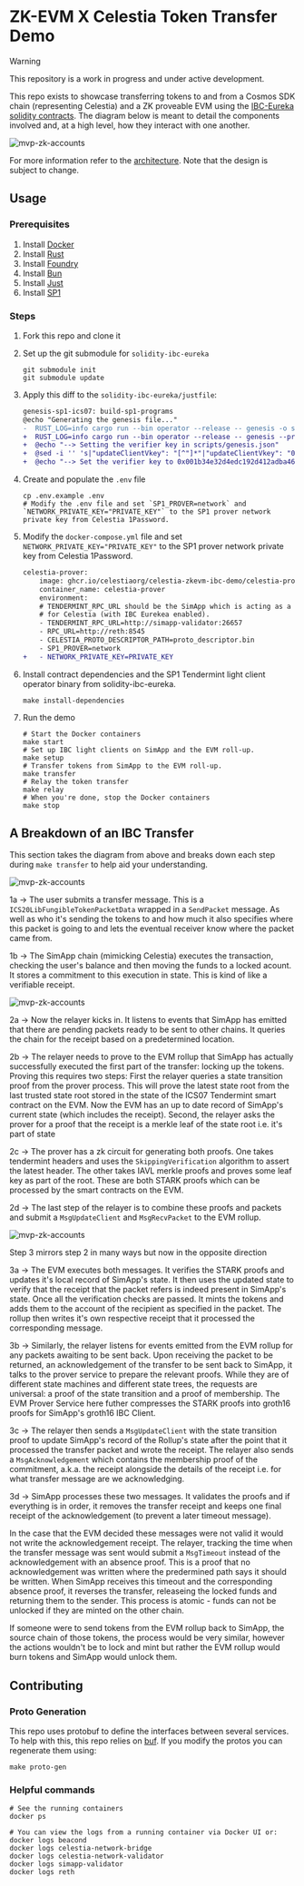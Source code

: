 # ZK-EVM X Celestia Token Transfer Demo

> [!WARNING]
> This repository is a work in progress and under active development.

This repo exists to showcase transferring tokens to and from a Cosmos SDK chain (representing Celestia) and a ZK proveable EVM using the [IBC-Eureka solidity contracts](https://github.com/cosmos/solidity-ibc-eureka/blob/main/README.md). The diagram below is meant to detail the components involved and, at a high level, how they interact with one another.

![mvp-zk-accounts](./docs/images/mvp-zk-accounts.png)

For more information refer to the [architecture](./docs/ARCHITECTURE.md). Note that the design is subject to change.

## Usage

### Prerequisites

1. Install [Docker](https://docs.docker.com/get-docker/)
1. Install [Rust](https://rustup.rs/)
1. Install [Foundry](https://book.getfoundry.sh/getting-started/installation)
1. Install [Bun](https://bun.sh/)
1. Install [Just](https://just.systems/man/en/)
1. Install [SP1](https://docs.succinct.xyz/docs/sp1/getting-started/install)

### Steps

1. Fork this repo and clone it
1. Set up the git submodule for `solidity-ibc-eureka`

    ```shell
    git submodule init
    git submodule update
    ```

1. Apply this diff to the `solidity-ibc-eureka/justfile`:

    ```diff
    genesis-sp1-ics07: build-sp1-programs
    @echo "Generating the genesis file..."
    -  RUST_LOG=info cargo run --bin operator --release -- genesis -o scripts/genesis.json
    +  RUST_LOG=info cargo run --bin operator --release -- genesis --proof-type groth16 -o scripts/genesis.json
    +  @echo "--> Setting the verifier key in scripts/genesis.json"
    +  @sed -i '' 's|"updateClientVkey": "[^"]*"|"updateClientVkey": "0x001b34e32d4edc192d412adba46f71919b0991694bf70f93dc613dbedce0eb25"|' scripts/genesis.json
    +  @echo "--> Set the verifier key to 0x001b34e32d4edc192d412adba46f71919b0991694bf70f93dc613dbedce0eb25."
    ```

1. Create and populate the `.env` file

    ```shell
    cp .env.example .env
    # Modify the .env file and set `SP1_PROVER=network` and `NETWORK_PRIVATE_KEY="PRIVATE_KEY"` to the SP1 prover network private key from Celestia 1Password.
    ```

1. Modify the `docker-compose.yml` file and set `NETWORK_PRIVATE_KEY="PRIVATE_KEY"` to the SP1 prover network private key from Celestia 1Password.

    ```diff
    celestia-prover:
        image: ghcr.io/celestiaorg/celestia-zkevm-ibc-demo/celestia-prover:latest
        container_name: celestia-prover
        environment:
        # TENDERMINT_RPC_URL should be the SimApp which is acting as a substitute
        # for Celestia (with IBC Eurekea enabled).
        - TENDERMINT_RPC_URL=http://simapp-validator:26657
        - RPC_URL=http://reth:8545
        - CELESTIA_PROTO_DESCRIPTOR_PATH=proto_descriptor.bin
        - SP1_PROVER=network
    +   - NETWORK_PRIVATE_KEY=PRIVATE_KEY
    ```

1. Install contract dependencies and the SP1 Tendermint light client operator binary from solidity-ibc-eureka.

    ```shell
    make install-dependencies
    ```

1. Run the demo

    ```shell
    # Start the Docker containers
    make start
    # Set up IBC light clients on SimApp and the EVM roll-up.
    make setup
    # Transfer tokens from SimApp to the EVM roll-up.
    make transfer
    # Relay the token transfer
    make relay
    # When you're done, stop the Docker containers
    make stop
    ```

## A Breakdown of an IBC Transfer

This section takes the diagram from above and breaks down each step during `make transfer` to help aid your understanding.

![mvp-zk-accounts](./docs/images/mvp-zk-accounts-step-1.png)

1a -> The user submits a transfer message. This is a `ICS20LibFungibleTokenPacketData` wrapped in a `SendPacket` message. As well as who it's sending the tokens to and how much it also specifies where this packet is going to and lets the eventual receiver know where the packet came from.

1b -> The SimApp chain (mimicking Celestia) executes the transaction, checking the user's balance and then moving the funds to a locked acount. It stores a commitment to this execution in state. This is kind of like a verifiable receipt.

![mvp-zk-accounts](./docs/images/mvp-zk-accounts-step-2.png)

2a -> Now the relayer kicks in. It listens to events that SimApp has emitted that there are pending packets ready to be sent to other chains. It queries the chain for the receipt based on a predetermined location.

2b -> The relayer needs to prove to the EVM rollup that SimApp has actually successfully executed the first part of the transfer: locking up the tokens. Proving this requires two steps: First the relayer queries a state transition proof from the prover process. This will prove the latest state root from the last trusted state root stored in the state of the ICS07 Tendermint smart contract on the EVM. Now the EVM has an up to date record of SimApp's current state (which includes the receipt). Second, the relayer asks the prover for a proof that the receipt is a merkle leaf of the state root i.e. it's part of state

2c -> The prover has a zk circuit for generating both proofs. One takes tendermint headers and uses the `SkippingVerification` algorithm to assert the latest header. The other takes IAVL merkle proofs and proves some leaf key as part of the root. These are both STARK proofs which can be processed by the smart contracts on the EVM.

2d -> The last step of the relayer is to combine these proofs and packets and submit a `MsgUpdateClient` and `MsgRecvPacket` to the EVM rollup.

![mvp-zk-accounts](./docs/images/mvp-zk-accounts-step-3.png)

Step 3 mirrors step 2 in many ways but now in the opposite direction

3a -> The EVM executes both messages. It verifies the STARK proofs and updates it's local record of SimApp's state. It then uses the updated state to verify that the receipt that the packet refers is indeed present in SimApp's state. Once all the verification checks are passed. It mints the tokens and adds them to the account of the recipient as specified in the packet. The rollup then writes it's own respective receipt that it processed the corresponding message.

3b -> Similarly, the relayer listens for events emitted from the EVM rollup for any packets awaiting to be sent back. Upon receiving the packet to be returned, an acknowledgement of the transfer to be sent back to SimApp, it talks to the prover service to prepare the relevant proofs. While they are of different state machines and different state trees, the requests are universal: a proof of the state transition and a proof of membership. The EVM Prover Service here futher compresses the STARK proofs into groth16 proofs for SimApp's groth16 IBC Client.

3c -> The relayer then sends a `MsgUpdateClient` with the state transition proof to update SimApp's record of the Rollup's state after the point that it processed the transfer packet and wrote the receipt. The relayer also sends a `MsgAcknowledgement` which contains the membership proof of the commitment, a.k.a. the receipt alongside the details of the receipt i.e. for what transfer message are we acknowledging.

3d -> SimApp processes these two messages. It validates the proofs and if everything is in order, it removes the transfer receipt and keeps one final receipt of the acknowledgement (to prevent a later timeout message).

In the case that the EVM decided these messages were not valid it would not write the acknowledgement receipt. The relayer, tracking the time when the transfer message was sent would submit a `MsgTimeout` instead of the acknowledgement with an absence proof. This is a proof that no acknowledgement was written where the predermined path says it should be written. When SimApp receives this timeout and the corresponding absence proof, it reverses the transfer, releaseing the locked funds and returning them to the sender. This process is atomic - funds can not be unlocked if they are minted on the other chain.

If someone were to send tokens from the EVM rollup back to SimApp, the source chain of those tokens, the process would be very similar, however the actions wouldn't be to lock and mint but rather the EVM rollup would burn tokens and SimApp would unlock them.

## Contributing

### Proto Generation

This repo uses protobuf to define the interfaces between several services. To help with this, this
repo relies on [buf](https://buf.build). If you modify the protos you can regenerate them using:

```shell
make proto-gen
```

### Helpful commands

```shell
# See the running containers
docker ps

# You can view the logs from a running container via Docker UI or:
docker logs beacond
docker logs celestia-network-bridge
docker logs celestia-network-validator
docker logs simapp-validator
docker logs reth
```
